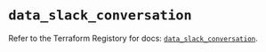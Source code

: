 # `data_slack_conversation`

Refer to the Terraform Registory for docs: [`data_slack_conversation`](https://registry.terraform.io/providers/pablovarela/slack/1.2.2/docs/data-sources/conversation).
